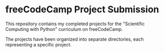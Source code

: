 # freeCodeCamp Project Submission

This repository contains my completed projects for the "Scientific Computing with Python" curriculum on freeCodeCamp. 

The projects have been organized into separate directories, each representing a specific project.




